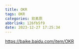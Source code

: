 ```yaml
---
title: OKR
tags: OKR
categories: 软素质
abbrlink: 126fb5f9
date: 2023-12-27 17:25:34
---
```


https://baike.baidu.com/item/OKR